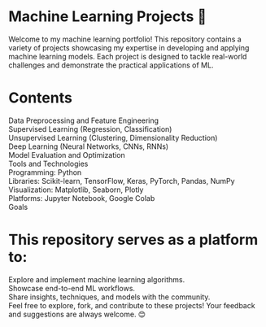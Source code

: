 # Machine Learning Projects 🤖

Welcome to my machine learning portfolio! This repository contains a variety of projects showcasing my expertise in developing and applying machine learning models. Each project is designed to tackle real-world challenges and demonstrate the practical applications of ML.

# Contents

Data Preprocessing and Feature Engineering  
Supervised Learning (Regression, Classification)  
Unsupervised Learning (Clustering, Dimensionality Reduction)  
Deep Learning (Neural Networks, CNNs, RNNs)  
Model Evaluation and Optimization  
Tools and Technologies  
Programming: Python  
Libraries: Scikit-learn, TensorFlow, Keras, PyTorch, Pandas, NumPy  
Visualization: Matplotlib, Seaborn, Plotly  
Platforms: Jupyter Notebook, Google Colab  
Goals

# This repository serves as a platform to:

Explore and implement machine learning algorithms.  
Showcase end-to-end ML workflows.  
Share insights, techniques, and models with the community.  
Feel free to explore, fork, and contribute to these projects! Your feedback and suggestions are always welcome. 😊
